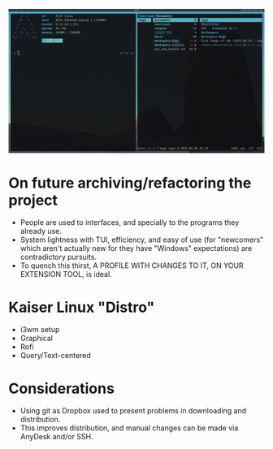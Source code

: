 ![](./Demo.png)

# On future archiving/refactoring the project
- People are used to interfaces, and specially to the programs they already use.
- System lightness with TUI, efficiency, and easy of use (for "newcomers" which aren't actually new for they have "Windows" expectations) are contradictory pursuits.
- To quench this thirst, A PROFILE WITH CHANGES TO IT, ON YOUR EXTENSION TOOL, is ideal.

# Kaiser Linux "Distro"
- i3wm setup
- Graphical
- Rofi
- Query/Text-centered

# Considerations
- Using git as Dropbox used to present problems in downloading and distribution.
- This improves distribution, and manual changes can be made via AnyDesk and/or SSH.
